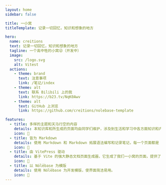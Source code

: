 ```yaml
---
layout: home
sidebar: false

title: 一小窝
titleTemplate: 记录一切回忆，知识和想象的地方

hero:
  name: creitions
  text: 记录一切回忆，知识和想象的地方
  tagline: 一个高中牲的小窝😜（开发中）
  image:
    src: /logo.svg
    alt: Vitest
  actions:
    - theme: brand
      text: 注意事项
      link: /笔记/index
    - theme: alt
      text: 联系 Bilibili 上的我
      link: https://b23.tv/NqK0Awv
    - theme: alt
      text: GitHub 上浏览
      link: https://github.com/creitions/nolebase-template

features:
  - title: 多样的主题和天马行空的内容
    details: 本知识库和所生成的页面均由同学们维护，涉及到生活和学习中各方面知识和内容，也不乏我们的回忆和想象。
    icon: 🌈
  - title: 皆为 Markdown
    details: 使用 Markdown 和 Markdown 拓展语法编写和记录笔记，每一个页面都是 Markdown 文件。
    icon: 📃
  - title: 由 VitePress 驱动
    details: 基于 Vite 的强大静态文档页面生成器，它生成了我们一小窝的页面，提供了简单易用的主题。
    icon: 🚀
  - title: 以 Nólëbase 为模版
    details: 使用 Nólëbase 为开发模版，使界面简洁易用。
    icon: 🔑
---
```


<HomePage />
